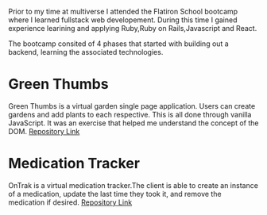 Prior to my time at multiverse I attended the Flatiron School bootcamp where I learned 
fullstack web developement. During this time I gained experience learining and 
applying Ruby,Ruby on Rails,Javascript and React.

The bootcamp consited of 4 phases that started with building out a backend, 
learning the associated technologies.

# Green Thumbs
Green Thumbs is a virtual garden single page application. Users can create gardens and add plants to each respective. This is all done through vanilla JavaScript. It was an exercise that helped me understand the concept of the DOM.
[Repository Link](https://github.com/andresanunezt/virtual-garden-frontend)


# Medication Tracker
OnTrak is a virtual medication tracker.The client is able to create an instance of a medication, update the last time they took it, and remove the medication if desired.
[Repository Link](https://github.com/andresanunezt/medication-tracker-frontend)

